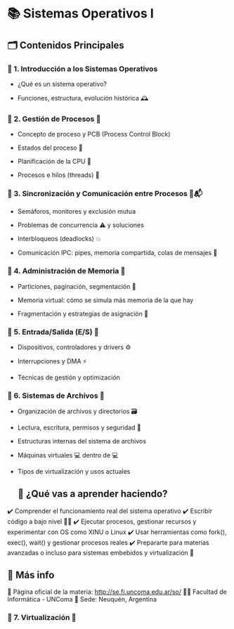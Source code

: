# 📚 Sistemas Operativos I

## 🗂️ Contenidos Principales
  ### 🔹 1. Introducción a los Sistemas Operativos
   - ¿Qué es un sistema operativo?

  - Funciones, estructura, evolución histórica 🕰️

  ### 🔹 2. Gestión de Procesos 👤
   - Concepto de proceso y PCB (Process Control Block)

- Estados del proceso 🔄

- Planificación de la CPU 🧮

- Procesos e hilos (threads) 🧵

### 🔹 3. Sincronización y Comunicación entre Procesos 🔐📬
- Semáforos, monitores y exclusión mutua

- Problemas de concurrencia ⚠️ y soluciones

- Interbloqueos (deadlocks) 💥

- Comunicación IPC: pipes, memoria compartida, colas de mensajes 📡

### 🔹 4. Administración de Memoria 💾
- Particiones, paginación, segmentación 🧠

- Memoria virtual: cómo se simula más memoria de la que hay

- Fragmentación y estrategias de asignación 🧩

### 🔹 5. Entrada/Salida (E/S) 🔌
- Dispositivos, controladores y drivers ⚙️

- Interrupciones y DMA ⚡

- Técnicas de gestión y optimización

### 🔹 6. Sistemas de Archivos 📁
- Organización de archivos y directorios 🗃️

- Lectura, escritura, permisos y seguridad 🔐

- Estructuras internas del sistema de archivos

- Máquinas virtuales 💻 dentro de 💻

- Tipos de virtualización y usos actuales

  

  ## 📂 ¿Qué vas a aprender haciendo?
 ✔️ Comprender el funcionamiento real del sistema operativo
✔️ Escribir código a bajo nivel 🧑‍💻
✔️ Ejecutar procesos, gestionar recursos y experimentar con OS como XINU o Linux
✔️ Usar herramientas como fork(), exec(), wait() y gestionar procesos reales
✔️ Prepararte para materias avanzadas o incluso para sistemas embebidos y virtualización 🧬

## 🔗 Más info
📎 Página oficial de la materia: http://se.fi.uncoma.edu.ar/so/
🧑‍🏫 Facultad de Informática - UNComa
📍 Sede: Neuquén, Argentina

### 🔹 7. Virtualización 🧳

